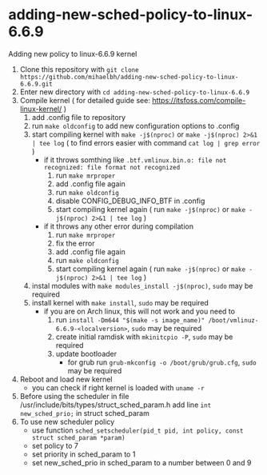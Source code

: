# adding-new-sched-policy-to-linux-6.6.9
Adding new policy to linux-6.6.9 kernel


1. Clone this repository with `git clone https://github.com/mihaelbh/adding-new-sched-policy-to-linux-6.6.9.git`
2. Enter new directory with `cd adding-new-sched-policy-to-linux-6.6.9`
3. Compile kernel ( for detailed guide see: https://itsfoss.com/compile-linux-kernel/ )
	1. add .config file to repository
	2. run `make oldconfig` to add new configuration options to .config
	3. start compiling kernel with `make -j$(nproc)` or `make -j$(nproc) 2>&1 | tee log` ( to find errors easier with command `cat log | grep error` )
		- if it throws somthing like `.btf.vmlinux.bin.o: file not recognized: file format not recognized`
    		1. run `make mrproper`
    		2. add .config file again
			3. run `make oldconfig`
    		4. disable CONFIG\_DEBUG\_INFO\_BTF in .config
    		5. start compiling kernel again ( run `make -j$(nproc)` or `make -j$(nproc) 2>&1 | tee log` )
		- if it throws any other error during compilation
			1. run `make mrproper`
			2. fix the error
			3. add .config file again
			4. run `make oldconfig`
    		5. start compiling kernel again ( run `make -j$(nproc)` or `make -j$(nproc) 2>&1 | tee log` )
  	4. instal modules with `make modules_install -j$(nproc)`, `sudo` may be required
  	5. install kernel with `make install`, `sudo` may be required
    	- if you are on Arch linux, this will not work and you need to
    		1. run `install -Dm644 "$(make -s image_name)" /boot/vmlinuz-6.6.9-<localversion>`, `sudo` may be required
    		2. create initial ramdisk with `mkinitcpio -P`, `sudo` may be required
    		3. update bootloader
				- for grub run `grub-mkconfig -o /boot/grub/grub.cfg`, `sudo` may be required
4. Reboot and load new kernel
	- you can check if right kernel is loaded with `uname -r`
5. Before using the scheduler in file /usr/include/bits/types/struct_sched_param.h add line `int new_sched_prio;` in struct sched\_param
6. To use new scheduler policy 
	- use function `sched_setscheduler(pid_t pid, int policy, const struct sched_param *param)`
	- set policy to 7
	- set priority in sched\_param to 1
	- set new\_sched\_prio in sched\_param to a number between 0 and 9